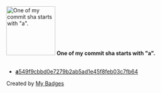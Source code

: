 <img src="https://my-badges.github.io/my-badges/a-commit.png" alt="One of my commit sha starts with &quot;a&quot;." title="One of my commit sha starts with &quot;a&quot;." width="128">
<strong>One of my commit sha starts with &quot;a&quot;.</strong>
<br><br>

- <a href="https://github.com/VatsalSy/When-does-a-drop-stop-bouncing/commit/a549f9cbbd0e7279b2ab5ad1e45f8feb03c7fb64"><strong>a</strong>549f9cbbd0e7279b2ab5ad1e45f8feb03c7fb64</a>


Created by <a href="https://github.com/my-badges/my-badges">My Badges</a>